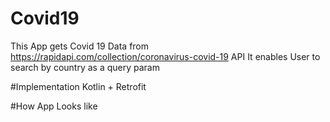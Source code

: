 # Covid19
This App gets Covid 19 Data from https://rapidapi.com/collection/coronavirus-covid-19 API
It enables User to search by country as a query param

#Implementation
Kotlin + Retrofit

#How App Looks like

